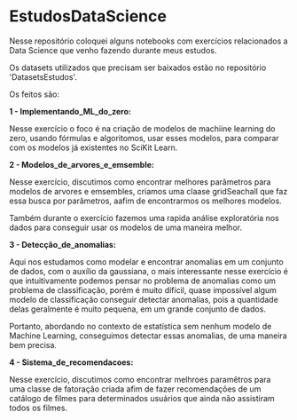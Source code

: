 # EstudosDataScience

Nesse repositório coloquei alguns notebooks com exercícios relacionados a Data Science que venho fazendo durante meus estudos.

Os datasets utilizados que precisam ser baixados estão no repositório 'DatasetsEstudos'.

Os feitos são:

__1 - Implementando_ML_do_zero:__

Nesse exercício o foco é na criação de modelos de machiine learning do zero, usando fórmulas e algoritomos, usar esses modelos, para comparar com os modelos já existentes no SciKit Learn.

__2 - Modelos_de_arvores_e_emsemble:__

Nesse exercício, discutimos como encontrar melhores parâmetros para modelos de arvores e emsembles, criamos uma claase gridSeachall que faz essa busca por parâmetros, aafim de encontrarmos os melhores modelos.

Também durante o exercício fazemos uma rapida análise exploratória nos dados para conseguir usar os modelos de uma maneira melhor.

__3 - Detecção_de_anomalias:__

Aqui nos estudamos como modelar e encontrar anomalias em um conjunto de dados, com o auxílio da gaussiana, o mais interessante nesse exercício é que intuitivamente podemos pensar no problema de anomalias como um problema de classificação, porém é muito difícil, quase impossível algum modelo de classificação conseguir detectar anomalias, pois a quantidade delas geralmente é muito pequena, em um grande conjunto de dados.

Portanto, abordando no contexto de estatística sem nenhum modelo de Machine Learning, conseguimos detectar essas anomalias, de uma maneira bem precisa.

__4 - Sistema_de_recomendacoes:__

Nesse exercício, discutimos como encontrar melhroes paramêtros para uma classe de fatoração criada afim de fazer recomendações de um catálogo de filmes para determinados usuários que ainda não assistiram todos os filmes.
